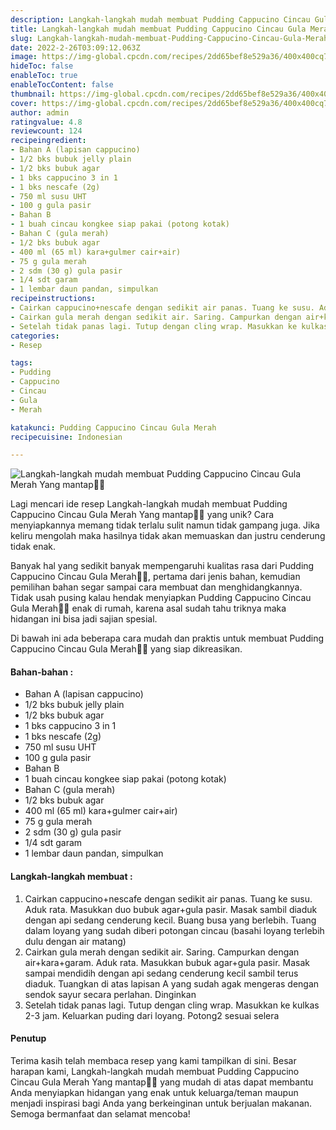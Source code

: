 ```yaml
---
description: Langkah-langkah mudah membuat Pudding Cappucino Cincau Gula Merah Yang mantap"
title: Langkah-langkah mudah membuat Pudding Cappucino Cincau Gula Merah Yang mantap
slug: Langkah-langkah-mudah-membuat-Pudding-Cappucino-Cincau-Gula-Merah-Yang-mantap
date: 2022-2-26T03:09:12.063Z
image: https://img-global.cpcdn.com/recipes/2dd65bef8e529a36/400x400cq70/photo.jpg
hideToc: false
enableToc: true
enableTocContent: false
thumbnail: https://img-global.cpcdn.com/recipes/2dd65bef8e529a36/400x400cq70/photo.jpg
cover: https://img-global.cpcdn.com/recipes/2dd65bef8e529a36/400x400cq70/photo.jpg
author: admin
ratingvalue: 4.8
reviewcount: 124
recipeingredient:
- Bahan A (lapisan cappucino)
- 1/2 bks bubuk jelly plain
- 1/2 bks bubuk agar
- 1 bks cappucino 3 in 1
- 1 bks nescafe (2g)
- 750 ml susu UHT
- 100 g gula pasir
- Bahan B
- 1 buah cincau kongkee siap pakai (potong kotak)
- Bahan C (gula merah)
- 1/2 bks bubuk agar
- 400 ml (65 ml) kara+gulmer cair+air)
- 75 g gula merah
- 2 sdm (30 g) gula pasir
- 1/4 sdt garam
- 1 lembar daun pandan, simpulkan
recipeinstructions:
- Cairkan cappucino+nescafe dengan sedikit air panas. Tuang ke susu. Aduk rata. Masukkan duo bubuk agar+gula pasir. Masak sambil diaduk dengan api sedang cenderung kecil. Buang busa yang berlebih. Tuang dalam loyang yang sudah diberi potongan cincau (basahi loyang terlebih dulu dengan air matang)
- Cairkan gula merah dengan sedikit air. Saring. Campurkan dengan air+kara+garam. Aduk rata. Masukkan bubuk agar+gula pasir. Masak sampai mendidih dengan api sedang cenderung kecil sambil terus diaduk. Tuangkan di atas lapisan A yang sudah agak mengeras dengan sendok sayur secara perlahan. Dinginkan
- Setelah tidak panas lagi. Tutup dengan cling wrap. Masukkan ke kulkas 2-3 jam. Keluarkan puding dari loyang. Potong2 sesuai selera
categories:
- Resep

tags:
- Pudding
- Cappucino
- Cincau
- Gula
- Merah

katakunci: Pudding Cappucino Cincau Gula Merah
recipecuisine: Indonesian

---
```


![Langkah-langkah mudah membuat Pudding Cappucino Cincau Gula Merah Yang mantap👩‍🍳](https://img-global.cpcdn.com/recipes/2dd65bef8e529a36/400x400cq70/photo.jpg)

Lagi mencari ide resep Langkah-langkah mudah membuat Pudding Cappucino Cincau Gula Merah Yang mantap👩‍🍳 yang unik? Cara menyiapkannya memang tidak terlalu sulit namun tidak gampang juga. Jika keliru mengolah maka hasilnya tidak akan memuaskan dan justru cenderung tidak enak.

Banyak hal yang sedikit banyak mempengaruhi kualitas rasa dari Pudding Cappucino Cincau Gula Merah👩‍🍳, pertama dari jenis bahan, kemudian pemilihan bahan segar sampai cara membuat dan menghidangkannya. Tidak usah pusing kalau hendak menyiapkan Pudding Cappucino Cincau Gula Merah👩‍🍳 enak di rumah, karena asal sudah tahu triknya maka hidangan ini bisa jadi sajian spesial.

Di bawah ini ada beberapa cara mudah dan praktis untuk membuat Pudding Cappucino Cincau Gula Merah👩‍🍳 yang siap dikreasikan.

<!--inarticleads1-->

#### Bahan-bahan :

- Bahan A (lapisan cappucino)
- 1/2 bks bubuk jelly plain
- 1/2 bks bubuk agar
- 1 bks cappucino 3 in 1
- 1 bks nescafe (2g)
- 750 ml susu UHT
- 100 g gula pasir
- Bahan B
- 1 buah cincau kongkee siap pakai (potong kotak)
- Bahan C (gula merah)
- 1/2 bks bubuk agar
- 400 ml (65 ml) kara+gulmer cair+air)
- 75 g gula merah
- 2 sdm (30 g) gula pasir
- 1/4 sdt garam
- 1 lembar daun pandan, simpulkan

<!--inarticleads2-->

#### Langkah-langkah membuat :

1. Cairkan cappucino+nescafe dengan sedikit air panas. Tuang ke susu. Aduk rata. Masukkan duo bubuk agar+gula pasir. Masak sambil diaduk dengan api sedang cenderung kecil. Buang busa yang berlebih. Tuang dalam loyang yang sudah diberi potongan cincau (basahi loyang terlebih dulu dengan air matang)
1. Cairkan gula merah dengan sedikit air. Saring. Campurkan dengan air+kara+garam. Aduk rata. Masukkan bubuk agar+gula pasir. Masak sampai mendidih dengan api sedang cenderung kecil sambil terus diaduk. Tuangkan di atas lapisan A yang sudah agak mengeras dengan sendok sayur secara perlahan. Dinginkan
1. Setelah tidak panas lagi. Tutup dengan cling wrap. Masukkan ke kulkas 2-3 jam. Keluarkan puding dari loyang. Potong2 sesuai selera

#### Penutup

Terima kasih telah membaca resep yang kami tampilkan di sini. Besar harapan kami, Langkah-langkah mudah membuat Pudding Cappucino Cincau Gula Merah Yang mantap👩‍🍳 yang mudah di atas dapat membantu Anda menyiapkan hidangan yang enak untuk keluarga/teman maupun menjadi inspirasi bagi Anda yang berkeinginan untuk berjualan makanan. Semoga bermanfaat dan selamat mencoba!